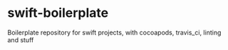 # swift-boilerplate
Boilerplate repository for swift projects, with cocoapods, travis_ci, linting and stuff
